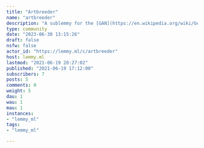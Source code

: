 ```yaml
---
title: "Artbreeder" 
name: "artbreeder"
description: "A sublemmy for the [GAN](https://en.wikipedia.org/wiki/Generative_adversarial_network) project [Artbreeder](https://www.artbreeder.com).[Icon](https://www.artbreeder.com/i?k=1afc0494a46c921c3353d8273ac7) and [banner](https://www.artbreeder.com/i?k=3bed5835afe41447af7a7731db1b)."
type: community
date: "2023-06-30 13:15:26"
draft: false
nsfw: false
actor_id: "https://lemmy.ml/c/artbreeder"
host: lemmy.ml
lastmod: "2021-06-19 20:27:02"
published: "2021-06-19 17:12:00"
subscribers: 7
posts: 5
comments: 0
weight: 5
dau: 1
wau: 1
mau: 1
instances:
- "lemmy_ml"
tags: 
- "lemmy_ml"

---
```

